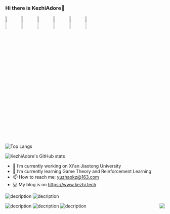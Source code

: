 ### Hi there is KezhiAdore👋

<!--
**KezhiAdore/KezhiAdore** is a ✨ _special_ ✨ repository because its `README.md` (this file) appears on your GitHub profile.

Here are some ideas to get you started:
-->

<img src="http://download.kezhi.tech/meme/genshen_005.gif" width=10%><img src="http://download.kezhi.tech/meme/genshen_005.gif" width=10%><img src="http://download.kezhi.tech/meme/genshen_005.gif" width=10%><img src="http://download.kezhi.tech/meme/genshen_005.gif" width=10%><img src="http://download.kezhi.tech/meme/genshen_005.gif" width=10%><img src="http://download.kezhi.tech/meme/genshen_005.gif" width=10%>

![Top Langs](https://github-readme-stats.vercel.app/api/top-langs/?username=KezhiAdore&layout=compact&show_icons=true&theme=radical&bg_color=303446&text_color=c6d0f5&icon_color=ca9ee6&title_color=81c8be)


![KezhiAdore's GitHub stats](https://github-readme-stats.vercel.app/api?username=KezhiAdore&show_icons=true&theme=radical&bg_color=303446&text_color=c6d0f5&icon_color=ca9ee6&title_color=81c8be)


- 🔭 I’m currently working on Xi'an Jiaotong University
- 🌱 I’m currently learning Game Theory and Reinforcement Learning
- 📫 How to reach me: yuzhaokz@163.com
- 💻 My blog is on https://www.kezhi.tech

![decription](https://img.shields.io/badge/Language-Python-blueyellow)  ![decription](https://img.shields.io/badge/Language-C++-orange)

![decription](https://img.shields.io/badge/Tool-VS%20Code-blue)  ![decription](https://img.shields.io/badge/Tool-Visual%20Studio-darkviolet) ![decription](https://img.shields.io/badge/Tool-Pycharm-yellow)
<img src="https://profile-counter.glitch.me/KezhiAdore/count.svg" align="right">
